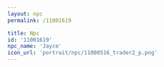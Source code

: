 ```yaml
---
layout: npc
permalink: /11001619

title: Npc
id: '11001619'
npc_name: 'Jayce'
icon_url: 'portrait/npc/11000516_trader2_p.png'
---
```

